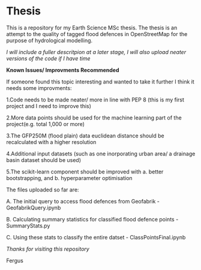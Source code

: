 # Thesis

This is a repository for my Earth Science MSc thesis. The thesis is an attempt to the quality of tagged
flood defences in OpenStreetMap for the purpose of hydrological modelling.

_I will include a fuller descritpion at a later stage, I will also upload neater versions of the code if I have time_

__Known Issues/ Improvments Recommended__

If someone found this topic interesting and wanted to take it further I think it needs some improvments:

1.Code needs to be made neater/ more in line with PEP 8 (this is my first project and I need to improve this)

2.More data points should be used for the machine learning part of the project(e.g. total 1,000 or more)

3.The GFP250M (flood plain) data euclidean distance should be recalculated with a higher resolution

4.Additional input datasets (such as one inorporating urban area/ a drainage basin dataset should be used)

5.The scikit-learn component should be improved with a. better bootstrapping, and b. hyperparameter optimisation 


The files uploaded so far are:

A. The initial query to access flood defences from Geofabrik - GeofabrikQuery.ipynb

B. Calculating summary statistics for classified flood defence points - SummaryStats.py

C. Using these stats to classify the entire datset - ClassPointsFinal.ipynb

_Thanks for visiting this repository_

Fergus
